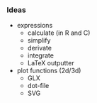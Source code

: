 
### Ideas

- expressions
  - calculate (in R and C)
  - simplify 
  - derivate
  - integrate
  - LaTeX outputter
- plot functions (2d/3d)
  - GLX
  - dot-file
  - SVG
